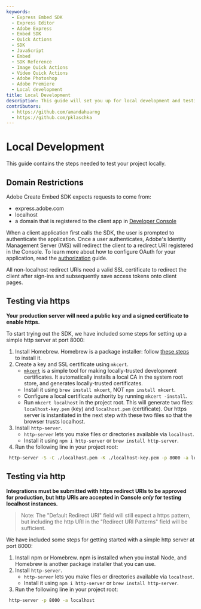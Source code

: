 ```yaml
---
keywords:
  - Express Embed SDK
  - Express Editor
  - Adobe Express
  - Embed SDK
  - Quick Actions
  - SDK
  - JavaScript
  - Embed
  - SDK Reference
  - Image Quick Actions
  - Video Quick Actions
  - Adobe Photoshop
  - Adobe Premiere
  - Local development 
title: Local Development
description: This guide will set you up for local development and testing. 
contributors:
  - https://github.com/amandahuarng
  - https://github.com/pklaschka
---
```


# Local Development

This guide contains the steps needed to test your project locally.

## Domain Restrictions

Adobe Create Embed SDK expects requests to come from:

* express.adobe.com
* localhost
* a domain that is registered to the client app in [Developer Console](https://developer.adobe.com/console/)

When a client application first calls the SDK, the user is prompted to authenticate the application. Once a user authenticates, Adobe's Identity Management Server (IMS) will redirect the client to a redirect URI registered in the Console.  To learn more about how to configure OAuth for your application, read the [authorization](../authorization/) guide.

All non-localhost redirect URIs need a valid SSL certificate to redirect the client after sign-ins and subsequently save access tokens onto client pages.

## Testing via https

**Your production server will need a public key and a signed certificate to enable https.**

To start trying out the SDK, we have included some steps for setting up a simple http server at port 8000:

1. Install Homebrew. Homebrew is a package installer: follow [these steps](https://docs.brew.sh/Installation) to install it.
2. Create a key and SSL certificate using `mkcert`.
   * [`mkcert`](https://github.com/FiloSottile/mkcert) is a simple tool for making locally-trusted development certificates. It automatically installs a local CA in the system root store, and generates locally-trusted certificates.
   * Install it using `brew install mkcert`, NOT `npm install mkcert`.
   * Configure a local certificate authority by running `mkcert -install`.
   * Run `mkcert localhost` in the project root. This will generate two files: `localhost-key.pem` (key) and `localhost.pem` (certificate). Our https server is instantiated in the next step with these two files so that the browser trusts localhost.
3. Install `http-server`.
   * `http-server` lets you make files or directories available via `localhost`.
   * Install it using `npm i http-server` or `brew install http-server`.
4. Run the following line in your project root:

```bash
 http-server -S -C ./localhost.pem -K ./localhost-key.pem -p 8000 -a localhost
```

## Testing via http

**Integrations must be submitted with https redirect URIs to be approved for production, but http URIs are accepted in Console *only* for testing localhost instances.**

> Note: The "Default Redirect URI" field will still expect a https pattern, but including the http URI in the "Redirect URI Patterns" field will be sufficient.

 We have included some steps for getting started with a simple http server at port 8000:

1. Install npm or Homebrew. npm is installed when you install Node, and Homebrew is another package installer that you can use.
2. Install `http-server`.
   * `http-server` lets you make files or directories available via `localhost`.
   * Install it using `npm i http-server` or `brew install http-server`.
3. Run the following line in your project root:

```bash
 http-server -p 8000 -a localhost
```
